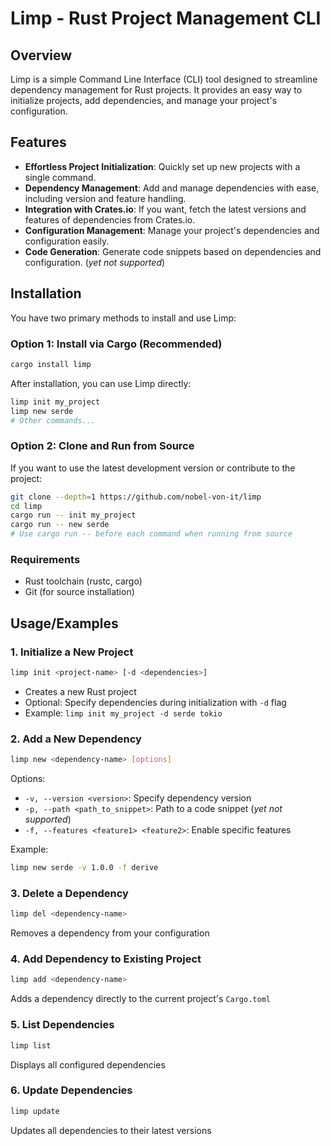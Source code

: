 # Limp - Rust Project Management CLI

## Overview

Limp is a simple Command Line Interface (CLI) tool designed to streamline dependency management for Rust projects. It provides an easy way to initialize projects, add dependencies, and manage your project's configuration.


## Features


- **Effortless Project Initialization**: Quickly set up new projects with a single command.
- **Dependency Management**: Add and manage dependencies with ease, including version and feature handling.
- **Integration with Crates.io**: If you want, fetch the latest versions and features of dependencies from Crates.io.
- **Configuration Management**: Manage your project's dependencies and configuration easily.
- **Code Generation**: Generate code snippets based on dependencies and configuration. (*yet not supported*)

## Installation


You have two primary methods to install and use Limp:

### Option 1: Install via Cargo (Recommended)
```bash
cargo install limp
```
After installation, you can use Limp directly:
```bash
limp init my_project
limp new serde
# Other commands...
```

### Option 2: Clone and Run from Source
If you want to use the latest development version or contribute to the project:
```bash
git clone --depth=1 https://github.com/nobel-von-it/limp
cd limp
cargo run -- init my_project
cargo run -- new serde
# Use cargo run -- before each command when running from source
```

### Requirements
- Rust toolchain (rustc, cargo)
- Git (for source installation)
## Usage/Examples

### 1. Initialize a New Project
```bash
limp init <project-name> [-d <dependencies>]
```
- Creates a new Rust project
- Optional: Specify dependencies during initialization with `-d` flag
- Example: `limp init my_project -d serde tokio`

### 2. Add a New Dependency
```bash
limp new <dependency-name> [options]
```
Options:
- `-v, --version <version>`: Specify dependency version
- `-p, --path <path_to_snippet>`: Path to a code snippet (*yet not supported*)
- `-f, --features <feature1> <feature2>`: Enable specific features

Example: 
```bash
limp new serde -v 1.0.0 -f derive
```

### 3. Delete a Dependency
```bash
limp del <dependency-name>
```
Removes a dependency from your configuration

### 4. Add Dependency to Existing Project
```bash
limp add <dependency-name>
```
Adds a dependency directly to the current project's `Cargo.toml`

### 5. List Dependencies
```bash
limp list
```
Displays all configured dependencies

### 6. Update Dependencies
```bash
limp update
```
Updates all dependencies to their latest versions

